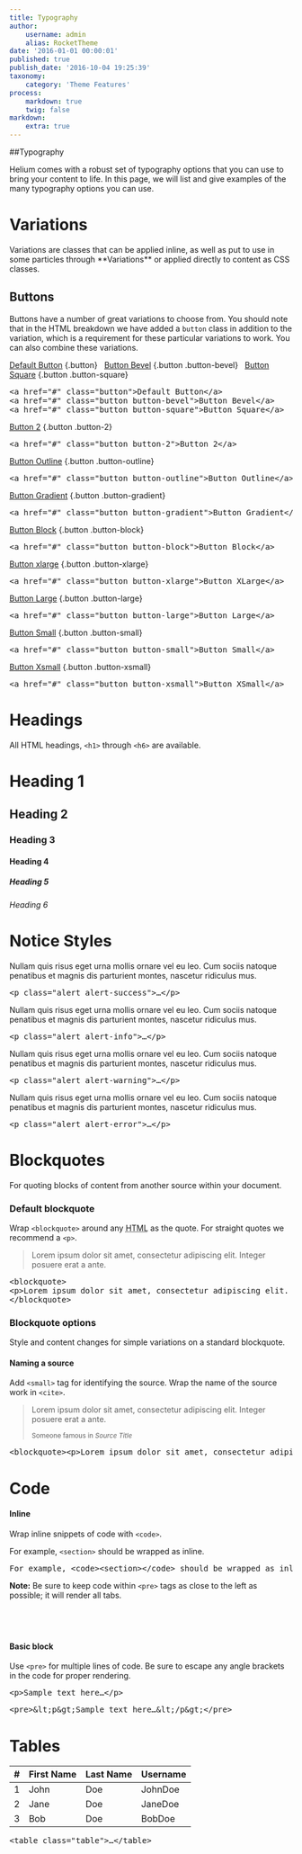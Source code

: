 ```yaml
---
title: Typography
author:
    username: admin
    alias: RocketTheme
date: '2016-01-01 00:00:01'
published: true
publish_date: '2016-10-04 19:25:39'
taxonomy:
    category: 'Theme Features'
process:
    markdown: true
    twig: false
markdown:
    extra: true
---
```


##Typography

Helium comes with a robust set of typography options that you can use to bring your content to life. In this page, we will list and give examples of the many typography options you can use.

# Variations

<p>Variations are classes that can be applied inline, as well as put to use in some particles through **Variations** or applied directly to content as CSS classes.</p>

## Buttons

Buttons have a number of great variations to choose from. You should note that in the HTML breakdown we have added a `button` class in addition to the variation, which is a requirement for these particular variations to work. You can also combine these variations.

[Default Button](#) {.button} &nbsp; [Button Bevel](#) {.button .button-bevel} &nbsp; [Button Square](#) {.button .button-square}

<pre>&#x3C;a href=&#x22;#&#x22; class=&#x22;button&#x22;&#x3E;Default Button&#x3C;/a&#x3E;
&#x3C;a href=&#x22;#&#x22; class=&#x22;button button-bevel&#x22;&#x3E;Button Bevel&#x3C;/a&#x3E;
&#x3C;a href=&#x22;#&#x22; class=&#x22;button button-square&#x22;&#x3E;Button Square&#x3C;/a&#x3E;</pre>

[Button 2](#) {.button .button-2}

<pre>&#x3C;a href=&#x22;#&#x22; class=&#x22;button button-2&#x22;&#x3E;Button 2&#x3C;/a&#x3E;</pre>

[Button Outline](#) {.button .button-outline}

<pre>&#x3C;a href=&#x22;#&#x22; class=&#x22;button button-outline&#x22;&#x3E;Button Outline&#x3C;/a&#x3E;</pre>

[Button Gradient](#) {.button .button-gradient}

<pre>&#x3C;a href=&#x22;#&#x22; class=&#x22;button button-gradient&#x22;&#x3E;Button Gradient&#x3C;/a&#x3E;</pre>

[Button Block](#) {.button .button-block}

<pre>&#x3C;a href=&#x22;#&#x22; class=&#x22;button button-block&#x22;&#x3E;Button Block&#x3C;/a&#x3E;</pre>

[Button xlarge](#) {.button .button-xlarge}

<pre>&#x3C;a href=&#x22;#&#x22; class=&#x22;button button-xlarge&#x22;&#x3E;Button XLarge&#x3C;/a&#x3E;</pre>

[Button Large](#) {.button .button-large}

<pre>&#x3C;a href=&#x22;#&#x22; class=&#x22;button button-large&#x22;&#x3E;Button Large&#x3C;/a&#x3E;</pre>

[Button Small](#) {.button .button-small}

<pre>&#x3C;a href=&#x22;#&#x22; class=&#x22;button button-small&#x22;&#x3E;Button Small&#x3C;/a&#x3E;</pre>

[Button Xsmall](#) {.button .button-xsmall}

<pre>&#x3C;a href=&#x22;#&#x22; class=&#x22;button button-xsmall&#x22;&#x3E;Button XSmall&#x3C;/a&#x3E;</pre>

# Headings

All HTML headings, `<h1>` through `<h6>` are available.

# Heading 1
## Heading 2
### Heading 3
#### Heading 4
##### Heading 5
###### Heading 6

# Notice Styles
<p class="alert alert-success">Nullam quis risus eget urna mollis ornare vel eu leo. Cum sociis natoque penatibus et magnis dis parturient montes, nascetur ridiculus mus.</p>
<pre>&lt;p class="alert alert-success"&gt;&hellip;&lt;/p&gt;</pre>
<p class="alert alert-info">Nullam quis risus eget urna mollis ornare vel eu leo. Cum sociis natoque penatibus et magnis dis parturient montes, nascetur ridiculus mus.</p>
<pre>&lt;p class="alert alert-info"&gt;&hellip;&lt;/p&gt;</pre>
<p class="alert alert-warning">Nullam quis risus eget urna mollis ornare vel eu leo. Cum sociis natoque penatibus et magnis dis parturient montes, nascetur ridiculus mus.</p>
<pre>&lt;p class="alert alert-warning"&gt;&hellip;&lt;/p&gt;</pre>
<p class="alert alert-error">Nullam quis risus eget urna mollis ornare vel eu leo. Cum sociis natoque penatibus et magnis dis parturient montes, nascetur ridiculus mus.</p>
<pre>&lt;p class="alert alert-error"&gt;&hellip;&lt;/p&gt;</pre>


# Blockquotes
For quoting blocks of content from another source within your document.

### Default blockquote

<p>Wrap <code>&lt;blockquote&gt;</code> around any <abbr title=
"HyperText Markup Language">HTML</abbr> as the quote. For straight quotes we
recommend a <code>&lt;p&gt;</code>.</p>


> Lorem ipsum dolor sit amet, consectetur adipiscing elit. Integer posuere erat a ante.

<pre>&lt;blockquote&gt;
&lt;p&gt;Lorem ipsum dolor sit amet, consectetur adipiscing elit. Integer posuere erat a ante.&lt;/p&gt;
&lt;/blockquote&gt;</pre>

### Blockquote options

Style and content changes for simple
variations on a standard blockquote.

#### Naming a source

<p>Add <code>&lt;small&gt;</code> tag for identifying the source. Wrap the name
of the source work in <code>&lt;cite&gt;</code>.</p>
<blockquote>
    <p>Lorem ipsum dolor sit amet, consectetur adipiscing elit. Integer posuere
    erat a ante.</p><small>Someone famous in <cite title="Source Title">Source
    Title</cite></small>
</blockquote>
<pre>&lt;blockquote&gt;&lt;p&gt;Lorem ipsum dolor sit amet, consectetur adipiscing elit. Integer posuere erat a ante.&lt;/p&gt;&lt;small&gt;Someone famous &lt;cite title="Source Title"&gt;Source Title&lt;/cite&gt;&lt;/small&gt;&lt;/blockquote&gt;</pre>


<div class="g-grid">
    <div class="g-block">
        <div class="g-content nomargintop nopaddingtop">
            <h1>Code</h1>
            <h4>Inline</h2>
            <p>Wrap inline snippets of code with <code>&lt;code&gt;</code>.</p>
            For example, <code>&lt;section&gt;</code> should be wrapped as inline.
<pre>For example, &lt;code&gt;&lt;section&gt;&lt;/code&gt; should be wrapped as inline.</pre>
            <p><strong>Note:</strong> Be sure to keep code within <code>&lt;pre&gt;</code> tags as close to the left as possible; it will render all tabs.</p>
        </div>
    </div>
    <div class="g-block">
        <div class="g-content nomargintop nopaddingtop">
            <h2 class="nomargintop">&nbsp;</h2>
            <h4>Basic block</h2>
                <p>Use <code>&lt;pre&gt;</code> for multiple lines of code. Be sure to escape any angle brackets in the code for proper rendering.</p>
<pre>&lt;p&gt;Sample text here&hellip;&lt;/p&gt;</pre>
<pre>&lt;pre&gt;&amp;lt;p&amp;gt;Sample text here&hellip;&amp;lt;/p&amp;gt;&lt;/pre&gt;</pre>
        </div>
    </div>
</div>

# Tables

<span>#</span>|First Name|Last Name|Username
-|----------|---------|--------
1|John         |  Doe      | JohnDoe
2|Jane         |  Doe      | JaneDoe
3|Bob         |  Doe      | BobDoe

<pre>&lt;table class="table"&gt;&hellip;&lt;/table&gt;</pre>
